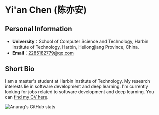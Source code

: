 # Yi'an Chen (陈亦安)

## Personal Information
- **University**：School of Computer Science and Technology, Harbin Institute of Technology, Harbin, Heilongjiang Province, China.
- **Email**：2285182779@qq.com

## Short Bio
I am a master's student at Harbin Institute of Technology. My research interests lie in software development and deep learning. 
I'm currently looking for jobs related to software development and deep learning. 
You can [find my CV here](CV.pdf). 


![Anurag's GitHub stats](https://github-readme-stats.vercel.app/api?username=cya-hit)
